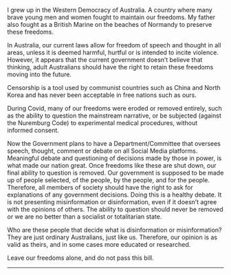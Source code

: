 I grew up in the Western Democracy of Australia. A country where many brave young men and women
fought to maintain our freedoms. My father also fought as a British Marine on the beaches of Normandy
to preserve these freedoms.

In Australia, our current laws allow for freedom of speech and thought in all areas, unless it is deemed
harmful, hurtful or is intended to incite violence. However, it appears that the current government
doesn’t believe that thinking, adult Australians should have the right to retain these freedoms moving
into the future.

Censorship is a tool used by communist countries such as China and North Korea and has never been
acceptable in free nations such as ours.

During Covid, many of our freedoms were eroded or removed entirely, such as the ability to question
the mainstream narrative, or be subjected (against the Nuremburg Code) to experimental medical
procedures, without informed consent.

Now the Government plans to have a Department/Committee that oversees speech, thought, comment
or debate on all Social Media platforms. Meaningful debate and questioning of decisions made by those
in power, is what made our nation great. Once freedoms like these are shut down, our final ability to
question is removed. Our government is supposed to be made up of people selected, of the people, by
the people, and for the people. Therefore, all members of society should have the right to ask for
explanations of any government decisions. Doing this is a healthy debate. It is not presenting
misinformation or disinformation, even if it doesn’t agree with the opinions of others. The ability to
question should never be removed or we are no better than a socialist or totalitarian state.

Who are these people that decide what is disinformation or misinformation? They are just ordinary
Australians, just like us. Therefore, our opinion is as valid as theirs, and in some cases more educated or
researched.

Leave our freedoms alone, and do not pass this bill.


-----

